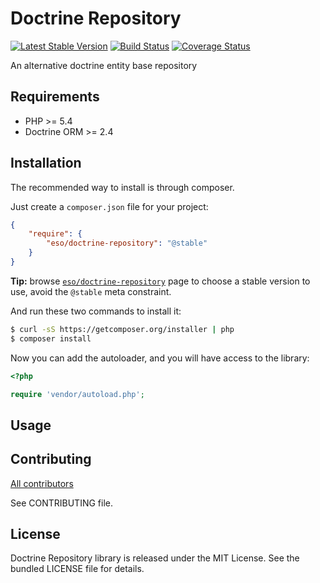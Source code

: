 Doctrine Repository
===================

[![Latest Stable Version](https://poser.pugx.org/eso/doctrine-repository/v/stable.png)](https://packagist.org/packages/eso/doctrine-repository)
[![Build Status](https://travis-ci.org/entering/doctrine-repository.png?branch=master)](https://travis-ci.org/entering/doctrine-repository)
[![Coverage Status](https://coveralls.io/repos/entering/doctrine-repository/badge.png?branch=master)](https://coveralls.io/r/entering/doctrine-repository?branch=master)

An alternative doctrine entity base repository

## Requirements ##

* PHP >= 5.4
* Doctrine ORM >= 2.4

## Installation ##

The recommended way to install is through composer.

Just create a `composer.json` file for your project:

```json
{
    "require": {
        "eso/doctrine-repository": "@stable"
    }
}
```

**Tip:** browse [`eso/doctrine-repository`](https://packagist.org/packages/eso/doctrine-repository) page to choose a stable version to use, avoid the `@stable` meta constraint.

And run these two commands to install it:

```bash
$ curl -sS https://getcomposer.org/installer | php
$ composer install
```

Now you can add the autoloader, and you will have access to the library:

```php
<?php

require 'vendor/autoload.php';
```

## Usage ##

## Contributing ##

[All contributors](https://github.com/entering/doctrine-repository/contributors)

See CONTRIBUTING file.

## License ##

Doctrine Repository library is released under the MIT License. See the bundled LICENSE file for details.

